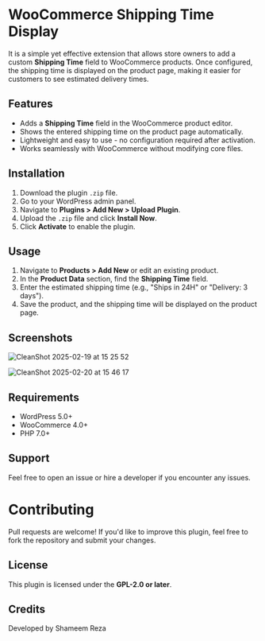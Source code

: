 # WooCommerce Shipping Time Display

It is a simple yet effective extension that allows store owners to add a custom **Shipping Time** field to WooCommerce products. Once configured, the shipping time is displayed on the product page, making it easier for customers to see estimated delivery times.

## Features
- Adds a **Shipping Time** field in the WooCommerce product editor.
- Shows the entered shipping time on the product page automatically.
- Lightweight and easy to use - no configuration required after activation.
- Works seamlessly with WooCommerce without modifying core files.

## Installation

1. Download the plugin `.zip` file.
2. Go to your WordPress admin panel.
3. Navigate to **Plugins > Add New > Upload Plugin**.
4. Upload the `.zip` file and click **Install Now**.
5. Click **Activate** to enable the plugin.

## Usage  

1. Navigate to **Products > Add New** or edit an existing product.  
2. In the **Product Data** section, find the **Shipping Time** field.  
3. Enter the estimated shipping time (e.g., "Ships in 24H" or "Delivery: 3 days").  
4. Save the product, and the shipping time will be displayed on the product page.  


## Screenshots

![CleanShot 2025-02-19 at 15 25 52](https://github.com/user-attachments/assets/947bd961-57ef-4941-b2df-173bef58e24b)

![CleanShot 2025-02-20 at 15 46 17](https://github.com/user-attachments/assets/2c0d005a-c72f-4228-93bb-fb35a3c5d15b)



## Requirements  
- WordPress 5.0+  
- WooCommerce 4.0+  
- PHP 7.0+  

## Support
Feel free to open an issue or hire a developer if you encounter any issues.

# Contributing
Pull requests are welcome! If you'd like to improve this plugin, feel free to fork the repository and submit your changes.

## License
This plugin is licensed under the **GPL-2.0 or later**.

## Credits
Developed by Shameem Reza
